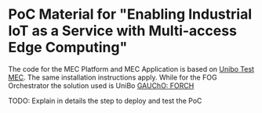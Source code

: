 # PoC Material for "Enabling Industrial IoT as a Service with Multi-access Edge Computing" 

The code for the MEC Platform and MEC Application is based on [Unibo Test MEC](https://github.com/berdav/unibo-test-mec). The same installation instructions apply. While for the FOG Orchestrator the solution used is UniBo [GAUChO: FORCH](https://github.com/giditre/unibo_gaucho)

TODO: Explain in details the step to deploy and test the PoC 

